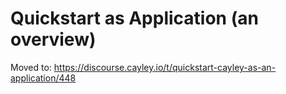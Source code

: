 # Quickstart as Application (an overview)

Moved to: https://discourse.cayley.io/t/quickstart-cayley-as-an-application/448
